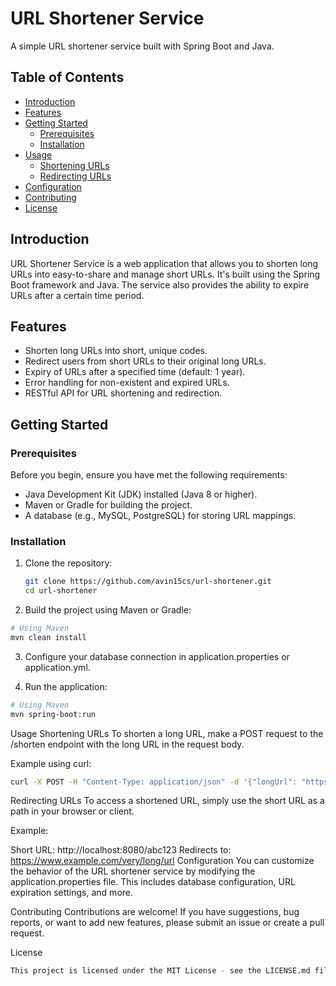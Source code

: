 # URL Shortener Service

A simple URL shortener service built with Spring Boot and Java.

## Table of Contents

- [Introduction](#introduction)
- [Features](#features)
- [Getting Started](#getting-started)
  - [Prerequisites](#prerequisites)
  - [Installation](#installation)
- [Usage](#usage)
  - [Shortening URLs](#shortening-urls)
  - [Redirecting URLs](#redirecting-urls)
- [Configuration](#configuration)
- [Contributing](#contributing)
- [License](#license)

## Introduction

URL Shortener Service is a web application that allows you to shorten long URLs into easy-to-share and manage short URLs. It's built using the Spring Boot framework and Java. The service also provides the ability to expire URLs after a certain time period.

## Features

- Shorten long URLs into short, unique codes.
- Redirect users from short URLs to their original long URLs.
- Expiry of URLs after a specified time (default: 1 year).
- Error handling for non-existent and expired URLs.
- RESTful API for URL shortening and redirection.

## Getting Started

### Prerequisites

Before you begin, ensure you have met the following requirements:

- Java Development Kit (JDK) installed (Java 8 or higher).
- Maven or Gradle for building the project.
- A database (e.g., MySQL, PostgreSQL) for storing URL mappings.

### Installation

1. Clone the repository:

   ```bash
   git clone https://github.com/avin15cs/url-shortener.git
   cd url-shortener
2. Build the project using Maven or Gradle:

  ```bash
  # Using Maven
  mvn clean install
  ```

3. Configure your database connection in application.properties or application.yml.

4. Run the application:

  ```bash
  # Using Maven
  mvn spring-boot:run
  ```

Usage
Shortening URLs
To shorten a long URL, make a POST request to the /shorten endpoint with the long URL in the request body.

Example using curl:

  ```bash
  curl -X POST -H "Content-Type: application/json" -d '{"longUrl": "https://www.example.com/very/long/url"}' http://localhost:8080/shorten
  ```
Redirecting URLs
To access a shortened URL, simply use the short URL as a path in your browser or client.

Example:

Short URL: http://localhost:8080/abc123
Redirects to: https://www.example.com/very/long/url
Configuration
You can customize the behavior of the URL shortener service by modifying the application.properties file. This includes database configuration, URL expiration settings, and more.

Contributing
Contributions are welcome! If you have suggestions, bug reports, or want to add new features, please submit an issue or create a pull request.

License

```bash
This project is licensed under the MIT License - see the LICENSE.md file for details.




